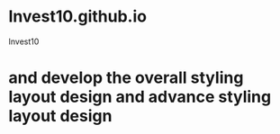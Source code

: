# Invest10.github.io
Invest10
<h1>and develop the overall styling layout design and advance styling layout design </h1>
